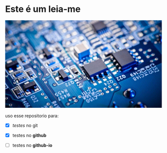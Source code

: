# Este é um leia-me

![pcb](pcb.jpg)

uso esse repositorio para:
- [x] _testes_ no git
- [x] testes no __github__
- [ ] testes no __github-io__


